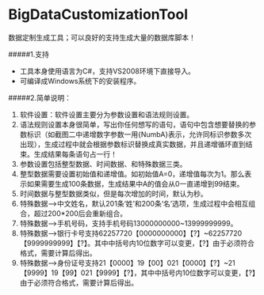# BigDataCustomizationTool
数据定制生成工具；可以良好的支持生成大量的数据库脚本！

#####1.支持
 * 工具本身使用语言为C#，支持VS2008环境下直接导入。
 * 可编译成Windows系统下的安装程序。

#####2.简单说明：
1.	软件设置：软件设置主要分为参数设置和语法规则设置。
2.	语法规则设置本身很简单，写出你任何想写的语句，语句中包含想要替换的参数标识（如截图二中递增数字参数一用{NumbA}表示，允许同标识参数多次出现），生成过程中就会根据参数标识替换成真实数据，并且递增循环直到结束。生成结果每条语句占一行！
3.	参数设置包括整型数据、时间数据、和特殊数据三类。
4.	整型数据需要设置初始值和递增值。如初始值A=0，递增值每次为1。那么表示如果需要生成100条数据，生成结果中A的值会从0一直递增到99结束。
5.	时间数据与整型数据类似，但是每次增加的时间，默认为秒。
6.	特殊数据-->中文姓名，默认201条‘姓’和200条‘名’选项，生成过程中会相互组合，超过200*200后会重新组合。
7.	特殊数据-->手机号码，支持手机号码13000000000~13999999999。
8.	特殊数据-->银行卡号支持62257720【0000000000】【?】~62257720【9999999999】【?】。其中中括号内10位数字可以变更，【?】由于必须符合格式，需要计算后得出。
9.	特殊数据-->身份证号支持21【0000】19【00】021【0000】【?】~21【9999】19【99】021【9999】【?】，其中中括号内10位数字可以变更，【?】由于必须符合格式，需要计算后得出。
